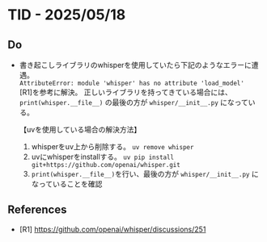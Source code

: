 # TID - 2025/05/18

## Do
- 書き起こしライブラリのwhisperを使用していたら下記のようなエラーに遭遇。<br>
  `AttributeError: module 'whisper' has no attribute 'load_model'` <br>
  [R1]を参考に解決。
  正しいライブラリを持ってきている場合には、`print(whisper.__file__)` の最後の方が `whisper/__init__.py` になっている。

  【uvを使用している場合の解決方法】
  1. whisperをuv上から削除する。 `uv remove whisper`
  2. uvにwhisperをinstallする。 `uv pip install git+https://github.com/openai/whisper.git`
  3. `print(whisper.__file__)`を行い、最後の方が `whisper/__init__.py` になっていることを確認

## References
- [R1] https://github.com/openai/whisper/discussions/251
